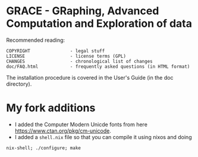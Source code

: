 
# GRACE - GRaphing, Advanced Computation and Exploration of data

Recommended reading:

```
COPYRIGHT               - legal stuff
LICENSE                 - license terms (GPL)
CHANGES                 - chronological list of changes
doc/FAQ.html            - frequently asked questions (in HTML format)
```

The installation procedure is covered in the User's Guide
(in the doc directory).

# My fork additions

- I added the Computer Modern Unicde fonts
  from here https://www.ctan.org/pkg/cm-unicode.
- I added a `shell.nix` file so that you can compile it using nixos
  and doing
```
nix-shell; ./configure; make
```
